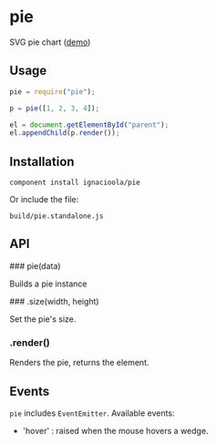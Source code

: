 pie
===

SVG pie chart ([demo](http://ignacioola.github.io/pie/examples/basic.html))

Usage
-----

```javascript
pie = require("pie");

p = pie([1, 2, 3, 4]);

el = document.getElementById("parent");
el.appendChild(p.render());
```

Installation
------------

    component install ignacioola/pie

Or include the file:
    
    build/pie.standalone.js

API
---

### pie(data)

Builds a pie instance

### .size(width, height)

Set the pie's size.

### .render()

Renders the pie, returns the element.

Events
------

`pie` includes `EventEmitter`. Available events:

* 'hover' : raised when the mouse hovers a wedge.

